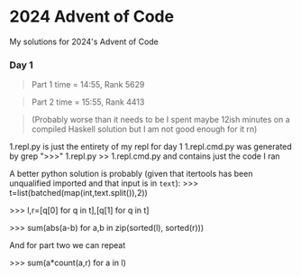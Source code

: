 # 2024 Advent of Code
My solutions for 2024's Advent of Code

### Day 1
> Part 1 time = 14:55, Rank 5629

> Part 2 time = 15:55, Rank 4413

>(Probably worse than it needs to be I spent maybe 12ish minutes on a compiled Haskell solution but I am not good enough for it rn)

1.repl.py is just the entirety of my repl for day 1
1.repl.cmd.py was generated by grep ">>>" 1.repl.py >> 1.repl.cmd.py and contains just the code I ran

A better python solution is probably (given that itertools has been unqualified imported and that input is in `text`):
\>\>\> t=list(batched(map(int,text.split()),2))

\>\>\> l,r=[q[0] for q in t],[q[1] for q in t]

\>\>\> sum(abs(a-b) for a,b in zip(sorted(l), sorted(r)))

And for part two we can repeat

\>\>\> sum(a*count(a,r) for a in l)
